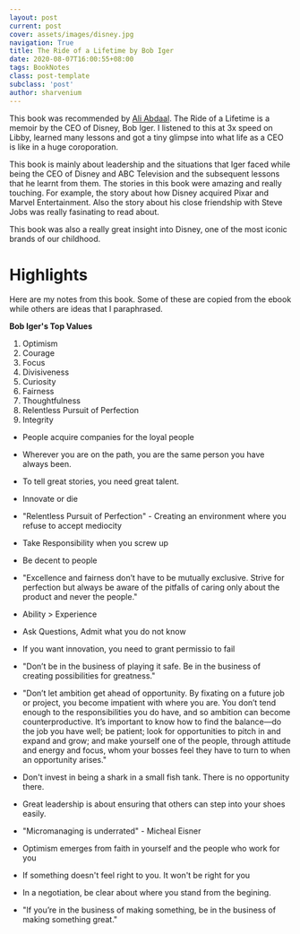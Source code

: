 ```yaml
---
layout: post
current: post
cover: assets/images/disney.jpg
navigation: True
title: The Ride of a Lifetime by Bob Iger
date: 2020-08-07T16:00:55+08:00
tags: BookNotes
class: post-template
subclass: 'post'
author: sharvenium
---
```

 
This book was recommended by [Ali Abdaal](https://aliabdaal.com/). The Ride of a Lifetime is a memoir by the CEO of Disney, Bob Iger. I listened to this at 3x speed on Libby, learned many lessons and got a tiny glimpse into what life as a CEO is like in a huge coroporation. 

This book is mainly about leadership and the situations that Iger faced while being the CEO of Disney and ABC Television and the subsequent lessons that he learnt from them. The stories in this book were amazing and really touching. For example, the story about how Disney acquired Pixar and Marvel Entertainment. Also the story about his close friendship with Steve Jobs was really fasinating to read about. 

This book was also a really great insight into Disney, one of the most iconic brands of our childhood.

# Highlights

Here are my notes from this book. Some of these are copied from the ebook while others are ideas that I paraphrased. 

**Bob Iger's Top Values**

1. Optimism 
2. Courage 
3. Focus
4. Divisiveness 
5. Curiosity
6. Fairness 
7. Thoughtfulness 
8. Relentless Pursuit of Perfection
9. Integrity

- People acquire companies for the loyal people 

- Wherever  you are on the path, you are the same person you have always been.

- To tell great stories, you need great talent.  

- Innovate or die

- "Relentless Pursuit of Perfection" - Creating an environment where you refuse to accept mediocity

- Take Responsibility when you screw up

- Be decent to people

- "Excellence and fairness don’t have to be mutually exclusive. Strive for perfection but always be aware of the pitfalls of caring only about the product and never the people."

- Ability > Experience

- Ask Questions, Admit what you do not know

- If you want innovation, you need to grant permissio to fail

- "Don’t be in the business of playing it safe. Be in the business of creating possibilities for greatness."

- "Don’t let ambition get ahead of opportunity. By fixating on a future job or project, you become impatient with where you are. You don’t tend enough to the responsibilities you do have, and so ambition can become counterproductive. It’s important to know how to find the balance—do the job you have well; be patient; look for opportunities to pitch in and expand and grow; and make yourself one of the people, through attitude and energy and focus, whom your bosses feel they have to turn to when an opportunity arises."

- Don't invest in being a shark in a small fish tank. There is no opportunity there.

- Great leadership is about ensuring that others can step into your shoes easily.

- "Micromanaging is underrated" - Micheal Eisner

- Optimism emerges from faith in yourself and the people who work for you

- If something doesn't feel right to you. It won't be right for you

- In a negotiation, be clear about where you stand from the begining.

- "If you’re in the business of making something, be in the business of making something great."


